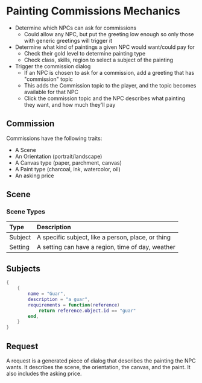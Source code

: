 # Painting Commissions Mechanics

- Determine which NPCs can ask for commissions
  * Could allow any NPC, but put the greeting low enough so only those with generic greetings will trigger it
- Determine what kind of paintings a given NPC would want/could pay for
  * Check their gold level to determine painting type
  * Check class, skills, region to select a subject of the painting
- Trigger the commission dialog
  * If an NPC is chosen to ask for a commission, add a greeting that has "commission" topic
  * This adds the Commission topic to the player, and the topic becomes available for that NPC
  * Click the commission topic and the NPC describes what painting they want, and how much they'll pay


## Commission

Commissions have the following traits:
- A Scene
- An Orientation (portrait/landscape)
- A Canvas type (paper, parchment, canvas)
- A Paint type (charcoal, ink, watercolor, oil)
- An asking price

## Scene

### Scene Types
| Type | Description |
| :--- | :--- |
| Subject | A specific subject, like a person, place, or thing |
| Setting | A setting can have a region, time of day, weather |

## Subjects
```lua
{
    {
        name = "Guar",
        description = "a guar",
        requirements = function(reference)
            return reference.object.id == "guar"
        end,
    }
}
```
## Request
A request is a generated piece of dialog that describes the painting the NPC wants. It describes the scene, the orientation, the canvas, and the paint. It also includes the asking price.
